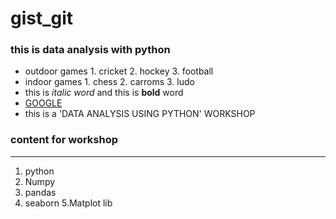 # gist_git
### this is data analysis with python
- outdoor games
       1. cricket
       2. hockey
       3. football
- indoor games
       1. chess
       2. carroms
       3. ludo
- this is *italic word* and this is **bold** word
- [GOOGLE](https://www.google.com)
- this is a 'DATA ANALYSIS USING PYTHON' WORKSHOP
### content for workshop
***
   1. python
   2. Numpy
   3. pandas
   4. seaborn
   5.Matplot lib
